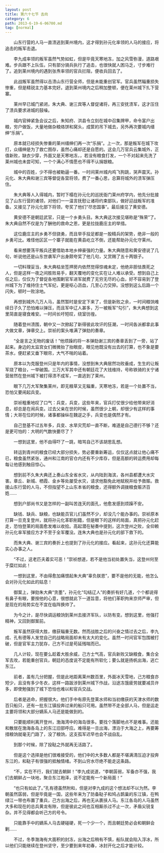 ```yaml
---
layout: post
title: 第六十七节 去向
category: 6
path: 2013-6-19-6-06700.md
tag: [normal]
---
```


　　山东行营的人马一直溃逃到莱州境内，这才得到孙元化率领的人马的接应，将追击的叛军击退。

　　李九成率领的叛军虽然气势如虹，但是毕竟天寒地冻，加之风雪弥漫，道路艰难。步兵跟不上队伍，只有部分骑兵执行了追击，也很快就人困马乏，寸步难行了。追到莱州境内的遇到张焘率领的官兵拦阻，便收兵回去了。

　　此战叛军虽然得以击溃山东行营全师，但是未能重创官军。官兵虽然辎重损失惨重，但是精锐主力基本完好。退到莱州境内之后稍加整顿，便在莱州城下扎下营寨。

　　莱州早已城门紧闭，朱大典、谢三宾等人督促诸将，再三安抚溃军，这才压住了溃兵要求进城的鼓噪。

　　城内官绅紧急会议之后，朱知府、洪县令立刻在城中召集牌甲，命令富户出粮，穷户做饭，大量地做杂粮烙饼和窝头，成筐的吊下城去，另外再次要城内缙绅“乐捐”。

　　原本就已经损失惨重的莱州缙绅们再一次“乐捐”。上一次，那是叛军在城下攻打，众缙绅是为了救亡图存，虽然心痛却还是自愿的。这会几万官兵云集城外，正值新败，缺衣少穿，外面又是天寒地冻，，若没有粮食打发，一个不对起来先洗了莱州城也未尝可知，一个个满心不情愿也不得不认捐银粮。

　　城中的百姓，少不得也被勒逼一番。一时间莱州城内鸡飞狗跳，哭声震天。孙元化、朱大典和谢三宾等督促各营将领，费了一番心思，总算将城外的溃军弹压住。

　　朱大典等人入得城内，暂时下榻在孙元化的巡抚衙门莱州府学内，他先分批接见了山东行营的诸领，对他们一一温言抚慰让诸将约束部队，做好迎战叛军的准备。又接见了孙元化部下将领，夸奖了他们“尽忠国事”。最后接见了黄安德。

　　黄安德不是朝廷武官，只是一个乡勇头目。朱大典这次接见堪称是“殊荣”了。朱大典自然不仅是为了酬他的救命之恩，更是拉拢鹿庄主的举措。

　　这位鹿庄主的乡勇不但骁勇，而且举手投足都是一股精兵的架势，绝非一般的乡勇可比。难怪他区区一个寨子就能在黄县屹立不倒，还能帮助孙元化守莱州。

　　看来想要荡平叛兵还要借助本地乡绅豪强的力量。朱大典随意和黄安德说了几句，听说他还是山东世袭军户出身颇夸奖了他几句，又赏赐了五十两银子。

　　一切料理妥当，朱大典枯坐签押房内依然觉得惊魂未定，他绝非胆怯畏死之人，但是这样一夜之间胜败易手，翻天覆地的变化实在让人难以承受。想到自己上任之后，仅仅为了督促各地围剿官军进军就费了无穷无尽的心血，好不容易到了登州城下为了维持住士气军纪，更是呕心沥血，几至心力交猝。没想到这么后路一个闪失，顿时一败涂地。

　　再想到城外几万人马，虽然暂时是安定下来了，但是新败之余，一时间粮饷难续日子久了恐怕难以弹压，而且军中辽人甚多，万一被叛军“勾引”，朱大典想到这里简直是寝食难安。一时间长吁短叹，绕室彷徨。

　　随着登州溃围，朝中又一次掀起了新得彼此攻讦的狂潮，一时间各派都拿此事大做文章，弹章交上。崇祯的案头堆满了弹劾的奏章。

　　“全是言之无物的废话！”他烦躁的将一本弹劾谢三宾的奏章丢到了一旁，站了起来。身边的太监宫女们微微抬了抬眼皮，眼见他既没有出去的打算，也不象是要茶水，便赶紧又垂下眼帘，大气不喘的站着。

　　原本以为克服登州只是年内的事情，没想到朱大典居然功败垂成，生生的让叛军烧了粮台，一举破围。三万大军其中还有朝廷花了大钱维持，号称铁骑的关宁诸营居然在登州城下被打得溃不成军，一直逃到了莱州。

　　眼下几万大军聚集莱州，即无粮草又无辎重，天寒地冻，若是一个处置不当，恐怕又要闹起兵变。

　　崇祯粗重地叹了口气：兵变，兵变，这些年来，官兵打仗很少给他带来好消息，却总是在闹兵变。过去父亲在世的时候，虽然很少上朝，却很少有这样的事情；大哥在位的时候，诸事都操纵在魏逆之手，兵变也是偶然才有。

　　自己登基不过五年多，兵变、水旱灾荒却一直不断，难道是自己德行不够？还是更可怕的：大明的气数快要尽了？

　　一想到这里，他不由得吓了一跳，暗骂自己不该胡思乱想。

　　转运到青州的粮食已经大部分损失，势必要重新筹运，仅仅这点就让他心痛不已，粮食虽然紧张，通州和江南的官仓内还有不少库存，但是高额的转运费用却每每让他感到触目惊心。

　　想到前不久朱大典还上奏山东全省水灾，从内陆到海滨，各州县都遭大水灾害。章丘、新城、栖霞、金乡等处屡受水灾，请求他豁免此地赋税并给予救赈。救援山东行营的人马，不但指望不上山东本省的粮食，还得额外调拨粮食赈济百姓……

　　想到户部尚书又是怎样的一副叫苦连天的面孔，他愈发感到烦躁不安。

　　缺钱、缺兵、缺粮，也缺能员官儿们虽然不少，却没几个能办事的。崇祯原本打算一旦克复登州，就将孙元化革职削籍，但是眼下的这样的局面，真把孙元化赶走，恐怕登莱的局面愈发难以收拾。高起潜在秘奏中提到，这次登州之败，全仰赖孙元化率军接应方才不至于全军覆没。连朱大典也是孙元化的部下救下的。

　　而朱大典、谢三宾的奏折上也提到了孙元化的接应。看起来，这孙元化还算能实心办事之人。

　　“不过，这老匹夫着实可恶！”崇祯想道，若不是他当初处置失当，这登州何至于糜烂如此！

　　一想到这里，不由得愈加痛恨起朱大典“辜负朕恩”，要不是他的无能，他怎么会对孙元化如此的姑息！

　　御案上，弹劾朱大典“贪墨”，孙元化“勾结辽人”的奏折有好几道，个个都说得有鼻子有眼，要按他的心意，很想就此下一道旨意，将他们革职拘来京师严审，但是现在的局势实在不宜在临阵换帅了。

　　为今之计，是尽快调运粮饷到莱州去接济军队，以防有变。想到这里，他强打精神，又回到御案前。

　　叛军虽然获得大胜，缴获辎重无数。然而战胜之后的兴奋之情过去之后，李九成、孔有德等人发觉自己的战略局面却未有太大的变化。虽然一时间官军包围被打破，但是官军主力犹存，己方不过是苟延残喘而已。

　　几人计较，现在要么趁着大胜余威，己方士气高，官兵新败又缺粮食，集合全军去攻，若能重创官兵，朝廷的态度说不定能有所软化；要么就是扬帆出海，逃亡东江。

　　前者，虽有几分把握，但是此地距离莱州数百里，外面冰天雪地，己方粮食亦短少，且没有多少冬衣，这样一路跋涉到莱州城下作战，沿途冻饿疲劳就要减员许多，即使勉强到了城下恐怕也难以和官兵交战。

　　后者是逃命，把握很大。他们手中有原先登莱水师和当初缴获的天津水师的数百只船只，还有一批东江镇投奔过来的船只可用。虽然带不走全部人马，但是运走主要将领和大部分嫡系人马还是能做到的。

　　只要能顺利离开登州，渤海湾中的海岛很多。要找个落脚地点不是难事。还能和散居在渤海各岛上的东江旧部呼应。难得是一旦出海，漂泊于大海之上，再要筹措粮饷就毫无门路了，没了粮饷，这支孤军迟早也会不战自乱。

　　到那个时候，除了投鞑之外就再无活路了。

　　但是这个选择是他们很难接受的，他们中的大多数人都是不堪满清压迫才投奔东江的，和鞑子有很强的抵触情绪。不到山穷水尽绝不能走这条路。

　　“不，实在不行，我们就去朝鲜！”李九成说道，“李朝孱弱，军备亦不强，我们去朝鲜占一块地，聚合东江袍泽，说不定能有一个新局面！”

　　“也只有如此了。”孔有德虽然附和，但是对李九成的这个想法却不以为然。李朝虽然孱弱，但是毕竟是一国，这些年来为了防备鞑子和鸠占鹊巢的东江镇，在鸭绿江一带也布置了重兵，己方出海之后，再也无从裹挟人马。东江各岛的人马虽然大多和现在的总兵黄龙有隙，但是彼此之间也互相厮杀过不止一次，矛盾尖锐复杂。并不见得都会听己方的号令。

　　只能靠手中的嫡系人马去硬碰硬，死一个少一个，而且朝廷势必会和朝鲜会剿……

　　不过，冬季渤海有大面积的封冻，出海之后稍有不慎，船队就会陷入浮冰，所以他们只能继续在登州坚守，至少要到来年初春，冰封开化之后才能计较。
